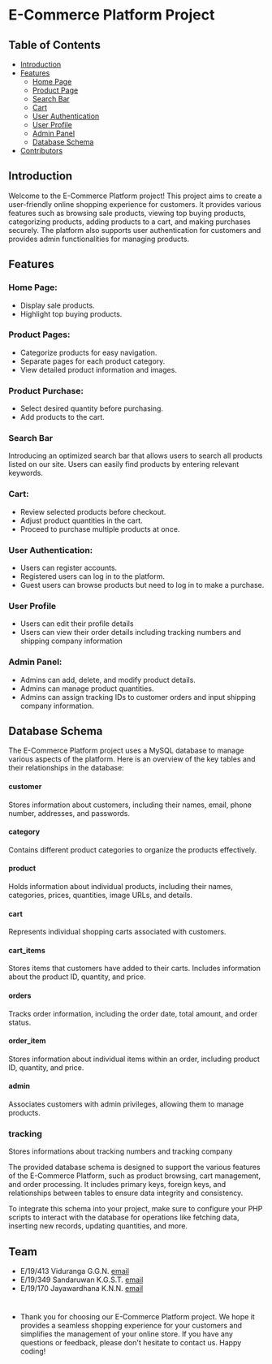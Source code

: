 
# E-Commerce Platform Project

## Table of Contents

- [Introduction](#introduction)
- [Features](#features)
  - [Home Page](#home-page)
  - [Product Page](#product-page)
  - [Search Bar](#search-bar)
  - [Cart](#cart)
  - [User Authentication](#user-authentication)
  - [User Profile](#user-profile)
  - [Admin Panel](#admin-panel)
  - [Database Schema](#database-schema)
- [Contributors](#contributors)


## Introduction

Welcome to the E-Commerce Platform project! This project aims to create a user-friendly online shopping experience for customers. It provides various features such as browsing sale products, viewing top buying products, categorizing products, adding products to a cart, and making purchases securely. The platform also supports user authentication for customers and provides admin functionalities for managing products.

## Features

### Home Page:
- Display sale products.
- Highlight top buying products.

### Product Pages:

- Categorize products for easy navigation.
- Separate pages for each product category.
- View detailed product information and images.

### Product Purchase:

- Select desired quantity before purchasing.
- Add products to the cart.

### Search Bar

Introducing an optimized search bar that allows users to search all products listed on our site. Users can easily find products by entering relevant keywords.


### Cart:

- Review selected products before checkout.
- Adjust product quantities in the cart.
- Proceed to purchase multiple products at once.

### User Authentication:

- Users can register accounts.
- Registered users can log in to the platform.
- Guest users can browse products but need to log in to make a purchase.

### User Profile

- Users can edit their profile details
- Users can view their order details including tracking numbers and shipping company information

### Admin Panel:

- Admins can add, delete, and modify product details.
- Admins can manage product quantities.
- Admins can assign tracking IDs to customer orders and input shipping company information.

## Database Schema

The E-Commerce Platform project uses a MySQL database to manage various aspects of the platform. Here is an overview of the key tables and their relationships in the database:

#### customer

Stores information about customers, including their names, email, phone number, addresses, and passwords.

#### category

Contains different product categories to organize the products effectively.

#### product

Holds information about individual products, including their names, categories, prices, quantities, image URLs, and details.

#### cart

Represents individual shopping carts associated with customers.

#### cart_items

Stores items that customers have added to their carts. Includes information about the product ID, quantity, and price.

#### orders

Tracks order information, including the order date, total amount, and order status.

#### order_item

Stores information about individual items within an order, including product ID, quantity, and price.

#### admin

Associates customers with admin privileges, allowing them to manage products.

### tracking

Stores informations about tracking numbers and tracking company

The provided database schema is designed to support the various features of the E-Commerce Platform, such as product browsing, cart management, and order processing. It includes primary keys, foreign keys, and relationships between tables to ensure data integrity and consistency.

To integrate this schema into your project, make sure to configure your PHP scripts to interact with the database for operations like fetching data, inserting new records, updating quantities, and more.

## Team

- E/19/413 Viduranga G.G.N. [email](#e19413@eng.pdn.ac.lk)
- E/19/349 Sandaruwan K.G.S.T. [email](#e19349@eng.pdn.ac.lk)
- E/19/170 Jayawardhana K.N.N. [email](#e19170@eng.pdn.ac.lk)

#
- Thank you for choosing our E-Commerce Platform project. We hope it provides a seamless shopping experience for your customers and simplifies the management of your online store. If you have any questions or feedback, please don't hesitate to contact us. Happy coding!




